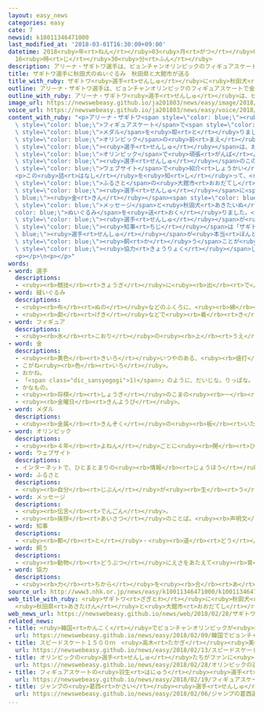 ```yaml
---
layout: easy_news
categories: easy
cate: 7
newsid: k10011346471000
last_modified_at: '2018-03-01T16:30:00+09:00'
datetime: 2018<ruby>年<rt>ねん</rt></ruby>03<ruby>月<rt>がつ</rt></ruby>01<ruby>日<rt>にち</rt></ruby>
  16<ruby>時<rt>じ</rt></ruby>30<ruby>分<rt>ふん</rt></ruby>
description: アリーナ・ザギトワ選手は、ピョンチャンオリンピックのフィギュアスケートで金メダルを取りました。
title: ザギトワ選手に秋田犬のぬいぐるみ　秋田県と大館市が送る
title_with_ruby: ザギトワ<ruby>選手<rt>せんしゅ</rt></ruby>に<ruby>秋田犬<rt>あきたいぬ</rt></ruby>のぬいぐるみ　<ruby>秋田県<rt>あきたけん</rt></ruby>と<ruby>大館市<rt>おおだてし</rt></ruby>が<ruby>送<rt>おく</rt></ruby>る
outline: アリーナ・ザギトワ選手は、ピョンチャンオリンピックのフィギュアスケートで金メダルを取りました。
outline_with_ruby: アリーナ・ザギトワ<ruby>選手<rt>せんしゅ</rt></ruby>は、ピョンチャンオリンピックのフィギュアスケートで<ruby>金<rt>きん</rt></ruby>メダルを<ruby>取<rt>と</rt></ruby>りました。
image_url: https://newswebeasy.github.io/ja201803/news/easy/image/2018/03/01/k10011346471000.jpg
voice_url: https://newswebeasy.github.io/ja201803/news/easy/voice/2018/03/01/k10011346471000.mp3
content_with_ruby: "<p>アリーナ・ザギトワ<span style=\"color: blue;\"><ruby>選手<rt>せんしゅ</rt></ruby></span>は、ピョンチャンオリンピックの<span\
  \ style=\"color: blue;\">フィギュアスケート</span>で<span style=\"color: blue;\"><ruby>金<rt>きん</rt></ruby></span><span\
  \ style=\"color: blue;\">メダル</span>を<ruby>取<rt>と</rt></ruby>りました。</p>\n<p><span\
  \ style=\"color: blue;\">オリンピック</span>の<ruby>前<rt>まえ</rt></ruby>に、<ruby>日本<rt>にっぽん</rt></ruby>で<ruby>秋田犬<rt>あきたいぬ</rt></ruby>という<ruby>犬<rt>いぬ</rt></ruby>の<ruby>写真<rt>しゃしん</rt></ruby>を<ruby>見<rt>み</rt></ruby>たザギトワ<span\
  \ style=\"color: blue;\"><ruby>選手<rt>せんしゅ</rt></ruby></span>は、お<ruby>母<rt>かあ</rt></ruby>さんに「<ruby>秋田犬<rt>あきたいぬ</rt></ruby>が<ruby>欲<rt>ほ</rt></ruby>しい」と<ruby>言<rt>い</rt></ruby>っていました。お<ruby>母<rt>かあ</rt></ruby>さんは「<span\
  \ style=\"color: blue;\">オリンピック</span>で<ruby>頑張<rt>がんば</rt></ruby>ったら<ruby>考<rt>かんが</rt></ruby>えましょう」と<ruby>言<rt>い</rt></ruby>っていました。ロシアのフィギュアスケート<ruby>連盟<rt>れんめい</rt></ruby>は、ザギトワ<span\
  \ style=\"color: blue;\"><ruby>選手<rt>せんしゅ</rt></ruby></span>のこの<ruby>話<rt>はなし</rt></ruby>を<span\
  \ style=\"color: blue;\">ウェブサイト</span>で<ruby>紹介<rt>しょうかい</rt></ruby>しました。</p>\n\
  <p>この<ruby>話<rt>はなし</rt></ruby>を<ruby>知<rt>し</rt></ruby>って、<ruby>秋田県<rt>あきたけん</rt></ruby>と<ruby>秋田犬<rt>あきたいぬ</rt></ruby>の<span\
  \ style=\"color: blue;\">ふるさと</span>の<ruby>大館市<rt>おおだてし</rt></ruby>は２<ruby>月<rt>がつ</rt></ruby>２８<ruby>日<rt>にち</rt></ruby>、ザギトワ<span\
  \ style=\"color: blue;\"><ruby>選手<rt>せんしゅ</rt></ruby></span>に<span style=\"color:\
  \ blue;\"><ruby>金<rt>きん</rt></ruby></span><span style=\"color: blue;\">メダル</span>のお<ruby>祝<rt>いわ</rt></ruby>いの<span\
  \ style=\"color: blue;\">メッセージ</span>と<ruby>秋田犬<rt>あきたいぬ</rt></ruby>の<span style=\"\
  color: blue;\">ぬいぐるみ</span>を<ruby>送<rt>おく</rt></ruby>りました。</p>\n<p><ruby>大館市<rt>おおだてし</rt></ruby>は「ザギトワ<span\
  \ style=\"color: blue;\"><ruby>選手<rt>せんしゅ</rt></ruby></span>が<ruby>秋田犬<rt>あきたいぬ</rt></ruby>について<ruby>話<rt>はな</rt></ruby>してくれて、ありがとうと<ruby>言<rt>い</rt></ruby>いたいです。<ruby>将来<rt>しょうらい</rt></ruby><ruby>大館市<rt>おおだてし</rt></ruby>に<ruby>遊<rt>あそ</rt></ruby>びに<ruby>来<rt>き</rt></ruby>てくれたらうれしいです」と<ruby>話<rt>はな</rt></ruby>していました。<ruby>秋田県<rt>あきたけん</rt></ruby>の<span\
  \ style=\"color: blue;\"><ruby>知事<rt>ちじ</rt></ruby></span>は「ザギトワ<span style=\"color:\
  \ blue;\"><ruby>選手<rt>せんしゅ</rt></ruby></span>が<ruby>本当<rt>ほんとう</rt></ruby>に<ruby>秋田犬<rt>あきたいぬ</rt></ruby>を<span\
  \ style=\"color: blue;\"><ruby>飼<rt>か</rt></ruby>う</span>ことが<ruby>決<rt>き</rt></ruby>まったら、<span\
  \ style=\"color: blue;\"><ruby>協力<rt>きょうりょく</rt></ruby></span>したいと<ruby>思<rt>おも</rt></ruby>います」と<ruby>話<rt>はな</rt></ruby>していました。</p>\n\
  <p></p>\n<p></p>"
words:
- word: 選手
  descriptions:
  - <ruby><rb>競技</rb><rt>きょうぎ</rt></ruby>に<ruby><rb>出</rb><rt>で</rt></ruby>るために<ruby><rb>選</rb><rt>えら</rt></ruby>ばれた<ruby><rb>人</rb><rt>ひと</rt></ruby>。
- word: 縫いぐるみ
  descriptions:
  - <ruby><rb>布</rb><rt>ぬの</rt></ruby>などのふくろに、<ruby><rb>綿</rb><rt>わた</rt></ruby>などをつめて<ruby><rb>作</rb><rt>つく</rt></ruby>った、<ruby><rb>人形</rb><rt>にんぎょう</rt></ruby>や<ruby><rb>動物</rb><rt>どうぶつ</rt></ruby>などの<ruby><rb>形</rb><rt>かたち</rt></ruby>をしたもの。
  - <ruby><rb>劇</rb><rt>げき</rt></ruby>などで<ruby><rb>着</rb><rt>き</rt></ruby>る、<ruby><rb>動物</rb><rt>どうぶつ</rt></ruby>などの<ruby><rb>形</rb><rt>かたち</rt></ruby>をした<ruby><rb>衣装</rb><rt>いしょう</rt></ruby>。
- word: フィギュア
  descriptions:
  - <ruby><rb>氷</rb><rt>こおり</rt></ruby>の<ruby><rb>上</rb><rt>うえ</rt></ruby>を、<ruby><rb>音楽</rb><rt>おんがく</rt></ruby>に<ruby><rb>合</rb><rt>あ</rt></ruby>わせておどるようにすべって、<ruby><rb>美</rb><rt>うつく</rt></ruby>しさやわざをきそうスケート<ruby><rb>競技</rb><rt>きょうぎ</rt></ruby>。
- word: 金
  descriptions:
  - <ruby><rb>黄色</rb><rt>きいろ</rt></ruby>いつやのある、<ruby><rb>値打</rb><rt>ねう</rt></ruby>ちの<ruby><rb>高</rb><rt>たか</rt></ruby>い<ruby><rb>金属</rb><rt>きんぞく</rt></ruby>。こがね。
  - こがね<ruby><rb>色</rb><rt>いろ</rt></ruby>。
  - おかね。
  - 「<span class="dic_sansyogogi">1)</span>」のように、だいじな。りっぱな。
  - かなもの。
  - <ruby><rb>将棋</rb><rt>しょうぎ</rt></ruby>のこまの<ruby><rb>一</rb><rt>ひと</rt></ruby>つ。
  - <ruby><rb>金曜日</rb><rt>きんようび</rt></ruby>。
- word: メダル
  descriptions:
  - <ruby><rb>金属</rb><rt>きんぞく</rt></ruby>の<ruby><rb>板</rb><rt>いた</rt></ruby>に、<ruby><rb>絵</rb><rt>え</rt></ruby>や<ruby><rb>文字</rb><rt>もじ</rt></ruby>などをうきぼりにしたもの。<ruby><rb>記念品</rb><rt>きねんひん</rt></ruby>や<ruby><rb>賞品</rb><rt>しょうひん</rt></ruby>などにする。
- word: オリンピック
  descriptions:
  - <ruby><rb>４年</rb><rt>よねん</rt></ruby>ごとに<ruby><rb>開</rb><rt>ひら</rt></ruby>かれ、<ruby><rb>世界</rb><rt>せかい</rt></ruby>じゅうの<ruby><rb>国々</rb><rt>くにぐに</rt></ruby>から<ruby><rb>選手</rb><rt>せんしゅ</rt></ruby>が<ruby><rb>参加</rb><rt>さんか</rt></ruby>する<ruby><rb>競技大会</rb><rt>きょうぎたいかい</rt></ruby>。<ruby><rb>古代</rb><rt>こだい</rt></ruby>ギリシャのオリンピアで<ruby><rb>開</rb><rt>ひら</rt></ruby>かれた<ruby><rb>古代</rb><rt>こだい</rt></ruby>オリンピックにならって、フランスのクーベルタンの<ruby><rb>力</rb><rt>ちから</rt></ruby>で、１８９６<ruby><rb>年</rb><rt>ねん</rt></ruby>にギリシャのアテネで<ruby><rb>開</rb><rt>ひら</rt></ruby>かれたのが、<ruby><rb>近代</rb><rt>きんだい</rt></ruby>オリンピックの<ruby><rb>始</rb><rt>はじ</rt></ruby>まり。<ruby><rb>五輪</rb><rt>ごりん</rt></ruby>。
- word: ウェブサイト
  descriptions:
  - インターネットで、ひとまとまりの<ruby><rb>情報</rb><rt>じょうほう</rt></ruby>が<ruby><rb>置</rb><rt>お</rt></ruby>かれている<ruby><rb>場所</rb><rt>ばしょ</rt></ruby>。サイト。
- word: ふるさと
  descriptions:
  - <ruby><rb>自分</rb><rt>じぶん</rt></ruby>が<ruby><rb>生</rb><rt>う</rt></ruby>まれ<ruby><rb>育</rb><rt>そだ</rt></ruby>った<ruby><rb>所</rb><rt>ところ</rt></ruby>。<ruby><rb>故郷</rb><rt>こきょう</rt></ruby>。
- word: メッセージ
  descriptions:
  - <ruby><rb>伝言</rb><rt>でんごん</rt></ruby>。
  - <ruby><rb>挨拶</rb><rt>あいさつ</rt></ruby>のことば。<ruby><rb>声明文</rb><rt>せいめいぶん</rt></ruby>。
- word: 知事
  descriptions:
  - <ruby><rb>都</rb><rt>と</rt></ruby>・<ruby><rb>道</rb><rt>どう</rt></ruby>・<ruby><rb>府</rb><rt>ふ</rt></ruby>・<ruby><rb>県</rb><rt>けん</rt></ruby>などの<ruby><rb>政治</rb><rt>せいじ</rt></ruby>をとる、いちばん<ruby><rb>上</rb><rt>うえ</rt></ruby>の<ruby><rb>役目</rb><rt>やくめ</rt></ruby>。また、その<ruby><rb>人</rb><rt>ひと</rt></ruby>。
- word: 飼う
  descriptions:
  - <ruby><rb>動物</rb><rt>どうぶつ</rt></ruby>にえさをあたえて<ruby><rb>育</rb><rt>そだ</rt></ruby>てる。
- word: 協力
  descriptions:
  - <ruby><rb>力</rb><rt>ちから</rt></ruby>を<ruby><rb>合</rb><rt>あ</rt></ruby>わせて、ものごとを<ruby><rb>行</rb><rt>おこな</rt></ruby>うこと。
source_url: http://www3.nhk.or.jp/news/easy/k10011346471000/k10011346471000.html
web_title_with_ruby: <ruby>ザギトワ<rt>ざぎとわ</rt></ruby>に<ruby>秋田犬<rt>あきたいぬ</rt></ruby>のぬいぐるみ<ruby>贈<rt>おく</rt></ruby>る
  <ruby>秋田県<rt>あきたけん</rt></ruby>と<ruby>大館市<rt>おおだてし</rt></ruby>
web_news_url: https://newswebeasy.github.io/news/web/2018/02/28/ザギトワに秋田犬のぬいぐるみ贈る-秋田県と大館市
related_news:
- title: <ruby>韓国<rt>かんこく</rt></ruby>でピョンチャンオリンピックが<ruby>始<rt>はじ</rt></ruby>まる
  url: https://newswebeasy.github.io/news/easy/2018/02/09/韓国でピョンチャンオリンピックが始まる
- title: スピードスケート１５００ｍ　<ruby>高木<rt>たかぎ</rt></ruby><ruby>美帆<rt>みほ</rt></ruby><ruby>選手<rt>せんしゅ</rt></ruby>が<ruby>銀<rt>ぎん</rt></ruby>メダル
  url: https://newswebeasy.github.io/news/easy/2018/02/13/スピードスケート1500m-高木美帆選手が銀メダル
- title: オリンピックの<ruby>選手<rt>せんしゅ</rt></ruby>たちがファンに<ruby>感謝<rt>かんしゃ</rt></ruby>の<ruby>気持<rt>きも</rt></ruby>ちを<ruby>伝<rt>つた</rt></ruby>える
  url: https://newswebeasy.github.io/news/easy/2018/02/28/オリンピックの選手たちがファンに感謝の気持ちを伝える
- title: フィギュアスケートの<ruby>羽生<rt>はにゅう</rt></ruby><ruby>選手<rt>せんしゅ</rt></ruby>が<ruby>金<rt>きん</rt></ruby>メダル　<ruby>宇野<rt>うの</rt></ruby><ruby>選手<rt>せんしゅ</rt></ruby>は<ruby>銀<rt>ぎん</rt></ruby>
  url: https://newswebeasy.github.io/news/easy/2018/02/19/フィギュアスケートの羽生選手が金メダル-宇野選手は銀
- title: ジャンプの<ruby>葛西<rt>かさい</rt></ruby><ruby>選手<rt>せんしゅ</rt></ruby>「オリンピックで<ruby>金<rt>きん</rt></ruby>メダルをとりたい」
  url: https://newswebeasy.github.io/news/easy/2018/02/06/ジャンプの葛西選手オリンピックで金メダルをとりたい
...
```

